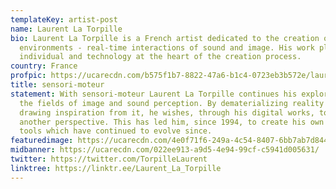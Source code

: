 ```yaml
---
templateKey: artist-post
name: Laurent La Torpille
bio: Laurent La Torpille is a French artist dedicated to the creation of dynamic
  environments - real-time interactions of sound and image. His work places the
  individual and technology at the heart of the creation process.
country: France
profpic: https://ucarecdn.com/b575f1b7-8822-47a6-b1c4-0723eb3b572e/laurent_500c.gif
title: sensori-moteur
statement: With sensori-moteur Laurent La Torpille continues his exploration in
  the fields of image and sound perception. By dematerializing reality or by
  drawing inspiration from it, he wishes, through his digital works, to offer
  another perspective. This has led him, since 1994, to create his own digital
  tools which have continued to evolve since.
featuredimage: https://ucarecdn.com/4e0f71f6-249a-4c54-8407-6bb7ab7d8440/
midbanner: https://ucarecdn.com/022ee913-a9d5-4e94-99cf-c5941d005631/
twitter: https://twitter.com/TorpilleLaurent
linktree: https://linktr.ee/Laurent_La_Torpille
---
```

